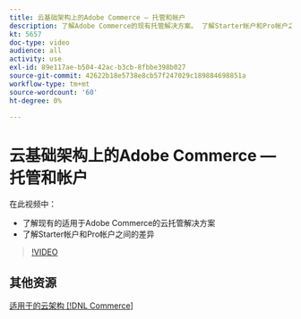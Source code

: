 ```yaml
---
title: 云基础架构上的Adobe Commerce — 托管和帐户
description: 了解Adobe Commerce的现有托管解决方​案。 了解Starter帐户和Pro帐户之间的差​异。
kt: 5657
doc-type: video
audience: all
activity: use
exl-id: 89e117ae-b504-42ac-b3cb-8fbbe398b027
source-git-commit: 42622b18e5738e8cb57f247029c189884698851a
workflow-type: tm+mt
source-wordcount: '60'
ht-degree: 0%

---
```


# 云基础架构上的Adobe Commerce — 托管和帐户

在此视频中：

- 了解现有的适用于Adobe Commerce的云托&#x200B;管解决方案
- 了解Starter帐户和Pro帐户之间的差&#x200B;异

>[!VIDEO](https://video.tv.adobe.com/v/35813?quality=12&learn=on)

## 其他资源

[适用于的云架构 [!DNL Commerce]](https://devdocs.magento.com/cloud/architecture/cloud-architecture.html)
